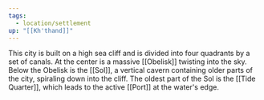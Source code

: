 ```yaml
---
tags:
  - location/settlement
up: "[[Kh'thand]]"
---
```

This city is built on a high sea cliff and is divided into four quadrants by a set of canals. At the center is a massive [[Obelisk]] twisting into the sky. Below the Obelisk is the [[Sol]], a vertical cavern containing older parts of the city, spiraling down into the cliff. The oldest part of the Sol is the [[Tide Quarter]], which leads to the active [[Port]] at the water's edge. 
